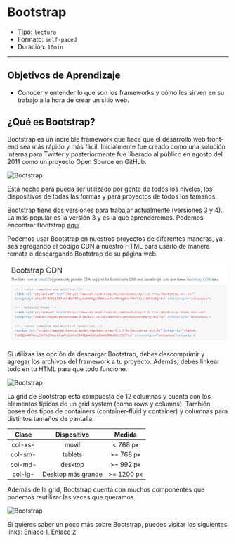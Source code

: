 # Bootstrap

- Tipo: `lectura`
- Formato: `self-paced`
- Duración: `10min`

***

## Objetivos de Aprendizaje

- Conocer y entender lo que son los frameworks y cómo les sirven en su trabajo a la hora de crear un sitio web.


## ¿Qué es Bootstrap?

Bootstrap es un increíble framework que hace que el desarrollo web front-end sea más rápido y más fácil. Inicialmente fue creado como una solución interna para Twitter y posteriormente fue liberado al público en agosto del 2011 como un proyecto Open Source en GitHub.

![Bootstrap](https://cdn-images-1.medium.com/max/800/1*aJ_JLvfVyiQj5iYryIulhw.jpeg)

Está hecho para pueda ser utilizado por gente de todos los niveles, los dispositivos de todas las formas y para proyectos de todos los tamaños.

Bootstrap tiene dos versiones para trabajar actualmente (versiones 3 y 4). La más popular es la versión 3 y es la que aprenderemos. Podemos encontrar Bootstrap [aquí](https://getbootstrap.com/docs/3.3/ "aquí")

Podemos usar Bootstrap en nuestros proyectos de diferentes maneras, ya sea agregando el código CDN a nuestro HTML para usarlo de manera remota o descargando Bootstrap de su página web. 

![Bootstrap](bcdn.png)

Si utilizas las opción de descargar Bootstrap, debes descomprimir y agregar los archivos del framework a tu proyecto. Además, debes linkear todo en tu HTML para que todo funcione.

![Bootstrap](https://cdn-images-1.medium.com/max/800/0*NuuR2bjpZck1wC6g.)

La grid de Bootstrap está compuesta de 12 columnas y cuenta con los elementos típicos de un grid system (como rows y columns). También posee dos tipos de containers (container-fluid y container) y columnas para distintos tamaños de pantalla.

| Clase | Dispositivo | Medida |
| :-------: | :------: | :-----: |
| col-xs-   | móvil    | < 768 px  |
| col-sm-   | tablets  | >= 768 px|
| col-md-   | desktop  | >= 992 px |
| col-lg-   | Desktop más grande| >= 1200 px |

Además de la grid, Bootstrap cuenta con muchos componentes que podemos reutilizar las veces que queramos.

![Bootstrap](http://www.boss-development.biz/sites/default/files/bootstrap-02.png)

Si quieres saber un poco más sobre Bootstrap, puedes visitar los siguientes links: 
[Enlace 1][1], [Enlace 2][2]

 [1]: https://medium.com/laboratoria-how-to/bootstrap-lleg%C3%B3-ayudarnos-ee17095ab7cc
 [2]: https://www.youtube.com/playlist?list=PLhSj3UTs2_yWTKvu1Aq3xUhzIJNBZ3MFW
